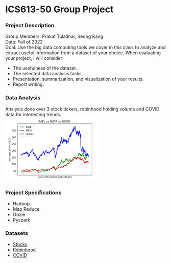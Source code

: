 # ICS613-50 Group Project

### Project Description
Group Members: Prakat Tuladhar, Seong Kang<br/>
Date: Fall of 2022<br/>
Goal: Use the big data computing tools we cover in this class to analyze and
extract useful information from a dataset of your choice. When evaluating your project, I will
consider:
- The usefulness of the dataset.
- The selected data analysis tasks.
- Presentation, summarization, and visualization of your results.
- Report writing.

### Data Analysis
Analysis done over 3 stock tickers, robinhood holding volume and COVID data for interesting trends.
<br/>
<img 
  src="https://github.com/prakattuladhar/big-data-uni-project/blob/main/pyspark/img/Figure-2.1.png" 
  alt="Stock Analysis" 
  width="300" 
  height="200"
/>

### Project Specifications
- Hadoop
- Map Reduce
- Oozie 
- Pyspark

### Datasets
- [Stocks](https://www.kaggle.com/datasets/vainero/google-apple-facebook-stock-price)
- [Robinhood](https://www.kaggle.com/datasets/cprimozi/robinhood-stock-popularity-history)
- [COVID](https://covid.cdc.gov/covid-data-tracker/#trends_weeklycases_select_00)
